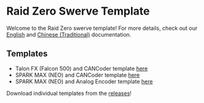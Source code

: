 # Raid Zero Swerve Template

Welcome to the Raid Zero swerve template! For more details, check out our [English](https://raidzero-swerve-docs.readthedocs.io/en/latest/) and 
[Chinese (Traditional)](https://raidzero-swerve-docs.readthedocs.io/zh_TW/latest/) documentation. 

## Templates

- Talon FX (Falcon 500) and CANCoder template [here](CTRE-Java-Command-Swerve-Template)
- SPARK MAX (NEO) and CANCoder template [here](REV-Java-Command-Swerve-Template)
- SPARK MAX (NEO) and Analog Encoder template [here](REV-Analog-Java-Command-Swerve-Template)

Download individual templates from the [releases](https://github.com/TASRobotics/RaidZero-Swerve-Template/releases)!
